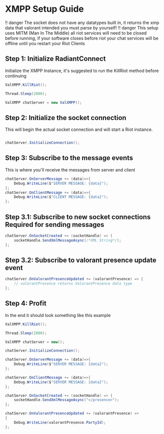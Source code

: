 # XMPP Setup Guide

!! danger
    The socket does not have any datatypes built in, it returns the xmp data that valorant intended you must parse by yourself!
!! danger
    This setup uses MITM (Man In The Middle) all riot services will need to be closed before running, if your software closes before riot your chat services will be offline until you restart your Riot Clients

## Step 1: Initialize RadiantConnect 

Initialize the XMPP Instance, it's suggested to run the KillRiot method before continuing

```csharp
ValXMPP.KillRiot();

Thread.Sleep(2000);

ValXMPP chatServer = new ValXMPP();
```

## Step 2: Initialize the socket connection

This will begin the actual socket connection and will start a Riot instance.

```csharp

chatServer.InitializeConnection();
```

## Step 3: Subscribe to the message events

This is where you'll receive the messages from server and client

```csharp
chatServer.OnServerMessage += (data)=>{
    Debug.WriteLine($"SERVER MESSAGE: {data}");
};
chatServer.OnClientMessage += (data)=>{
    Debug.WriteLine($"CLIENT MESSAGE: {data}");
};
```

## Step 3.1: Subscribe to new socket connections **Required for sending messages**
```csharp
chatServer.OnSocketCreated += (socketHandle) => {
    socketHandle.SendXmlMessageAsync(/*XML String*/);
};
```

## Step 3.2: Subscribe to valorant presence update event

```csharp
chatServer.OnValorantPresenceUpdated += (valorantPresence) => {
    // valorantPresence returns ValorantPresence data type
};
```

## Step 4: Profit

In the end it should look something like this example

```csharp
ValXMPP.KillRiot();

Thread.Sleep(2000);

ValXMPP chatServer = new();

chatServer.InitializeConnection();

chatServer.OnServerMessage += (data)=>{
    Debug.WriteLine($"SERVER MESSAGE: {data}");
};

chatServer.OnClientMessage += (data)=>{
    Debug.WriteLine($"SERVER MESSAGE: {data}");
};

chatServer.OnSocketCreated += (socketHandle) => {
    socketHandle.SendXmlMessageAsync("</presence>");
};

chatServer.OnValorantPresenceUpdated += (valorantPresence) =>
{
    Debug.WriteLine(valorantPresence.PartyId);
};
```